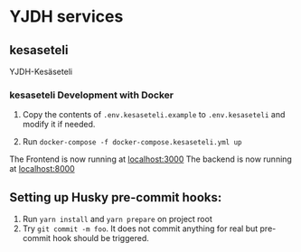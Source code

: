 # YJDH services

## kesaseteli
YJDH-Kesäseteli

### kesaseteli Development with Docker

1. Copy the contents of `.env.kesaseteli.example` to `.env.kesaseteli` and modify it if needed.

2. Run `docker-compose -f docker-compose.kesaseteli.yml up`

The Frontend is now running at [localhost:3000](http://localhost:3000)
The backend is now running at [localhost:8000](http://localhost:8000)

## Setting up Husky pre-commit hooks:

1. Run `yarn install` and `yarn prepare` on project root
2. Try `git commit -m foo`. It does not commit anything for real but pre-commit hook should be triggered.
